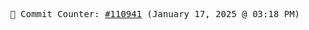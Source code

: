 <p align="center">
    <samp>
        📮 Commit Counter: <a href="https://github.com/Javascript-void0/Javascript-void0/commits/main">#110941</a> (January 17, 2025 @ 03:18 PM)
    </samp>
</p>